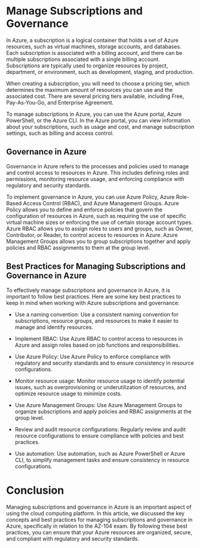 # Manage Subscriptions and Governance

In Azure, a subscription is a logical container that holds a set of Azure resources, such as virtual machines, storage accounts, and databases. Each subscription is associated with a billing account, and there can be multiple subscriptions associated with a single billing account. Subscriptions are typically used to organize resources by project, department, or environment, such as development, staging, and production.

When creating a subscription, you will need to choose a pricing tier, which determines the maximum amount of resources you can use and the associated cost. There are several pricing tiers available, including Free, Pay-As-You-Go, and Enterprise Agreement.

To manage subscriptions in Azure, you can use the Azure portal, Azure PowerShell, or the Azure CLI. In the Azure portal, you can view information about your subscriptions, such as usage and cost, and manage subscription settings, such as billing and access control.

## Governance in Azure

Governance in Azure refers to the processes and policies used to manage and control access to resources in Azure. This includes defining roles and permissions, monitoring resource usage, and enforcing compliance with regulatory and security standards.

To implement governance in Azure, you can use Azure Policy, Azure Role-Based Access Control (RBAC), and Azure Management Groups. Azure Policy allows you to define and enforce policies that govern the configuration of resources in Azure, such as requiring the use of specific virtual machine sizes or enforcing the use of certain storage account types. Azure RBAC allows you to assign roles to users and groups, such as Owner, Contributor, or Reader, to control access to resources in Azure. Azure Management Groups allows you to group subscriptions together and apply policies and RBAC assignments to them at the group level.

## Best Practices for Managing Subscriptions and Governance in Azure

To effectively manage subscriptions and governance in Azure, it is important to follow best practices. Here are some key best practices to keep in mind when working with Azure subscriptions and governance:

+ Use a naming convention: Use a consistent naming convention for subscriptions, resource groups, and resources to make it easier to manage and identify resources.

+ Implement RBAC: Use Azure RBAC to control access to resources in Azure and assign roles based on job functions and responsibilities.

+ Use Azure Policy: Use Azure Policy to enforce compliance with regulatory and security standards and to ensure consistency in resource configurations.

+ Monitor resource usage: Monitor resource usage to identify potential issues, such as overprovisioning or underutilization of resources, and optimize resource usage to minimize costs.

+ Use Azure Management Groups: Use Azure Management Groups to organize subscriptions and apply policies and RBAC assignments at the group level.

+ Review and audit resource configurations: Regularly review and audit resource configurations to ensure compliance with policies and best practices.

+ Use automation: Use automation, such as Azure PowerShell or Azure CLI, to simplify management tasks and ensure consistency in resource configurations.

# Conclusion

Managing subscriptions and governance in Azure is an important aspect of using the cloud computing platform. In this article, we discussed the key concepts and best practices for managing subscriptions and governance in Azure, specifically in relation to the AZ-104 exam. By following these best practices, you can ensure that your Azure resources are organized, secure, and compliant with regulatory and security standards.